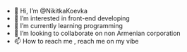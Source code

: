 - 👋 Hi, I’m @NikitkaKoevka
- 👀 I’m interested in front-end developing
- 🌱 I’m currently learning programming
- 💞️ I’m looking to collaborate on non Armenian corporation
- 📫 How to reach me , reach me on my vibe

<!---
NikitkaKoevka/NikitkaKoevka is a ✨ special ✨ repository because its `README.md` (this file) appears on your GitHub profile.
You can click the Preview link to take a look at your changes.
--->
